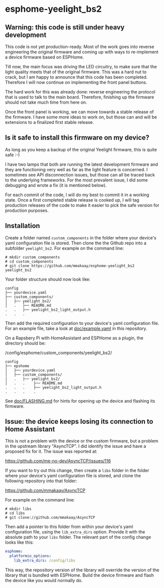 # esphome-yeelight_bs2

## Warning: this code is still under heavy development

This code is not yet production-ready. Most of the work goes into reverse
engineering the original firmware and coming up with ways to re-implement
a device firmware based on ESPHome.

Till now, the main focus was driving the LED circuitry, to make sure that the
light quality meets that of the original firmware. This was a hard nut to
crack, but I am happy to announce that this code has been completed.
Therefore I will now continue on implementing the front panel buttons.

The hard work for this was already done: reverse engineering the protocol
that is used to talk to the main board. Therefore, finishing up the
firmware should not take much time from here on.

Once the front panel is working, we can move towards a stable release of the
firmware. I have some more ideas to work on, but those can and will be
extensions to a finalized first stable release.


## Is it safe to install this firmware on my device?

As long as you keep a backup of the original Yeelight firmware, this is
quite safe :-)

I have two lamps that both are running the latest development firmware and
they are functioning very well as far as the light feature is concerned.
I sometimes see API disconnection issues, but those can all be traced back
to the underlying frameworks. For the most prevalent issue, I did some
debugging and wrote a fix (it is mentioned below).

For each commit of the code, I will do my best to commit it in a working
state. Once a first completed stable release is cooked up, I will tag
production releases of the code to make it easier to pick the safe version
for production purposes.


## Installation

Create a folder named `custom_components` in the folder where your device's
yaml configuration file is stored. Then clone the the Github repo into a
subfolder `yeelight_bs2`. For example on the command line:

```
# mkdir custom_components
# cd custom_components
# git clone https://github.com/mmakaay/esphome-yeelight_bs2 yeelight_bs2
```

Your folder structure should now look like:
```
config
├── yourdevice.yaml
├── custom_components/
│   ├── yeelight_bs2/
│   .   ├── README.md
.   .   ├── yeelight_bs2_light_output.h
.   .   .
```

Then add the required configuration to your device's yaml configuration file.
For an example file, take a look at [doc/example.yaml](doc/example.yaml) in
this repository.

On a Rapsbery Pi with HomeAssistant and ESPHome as a plugin, the directory
should be:


/config/esphome/custom_components/yeelight_bs2/

```
config
├── epshome
│   ├── yourdevice.yaml
│   ├── custom_components/
|   .   ├── yeelight_bs2/
│   .   .    ├── README.md
.   .   .    ├── yeelight_bs2_light_output.h
.   .   .    .
```

See [doc/FLASHING.md](doc/FLASHING.md) for hints for opening up the device and
flashing its firmware.


## Issue: the device keeps losing its connection to Home Assistant

This is not a problem with the device or the custom firmware, but a problem
in the upstream library "AsyncTCP". I did identify the issue and have a
proposed fix for it. The issue was reported at:

https://github.com/me-no-dev/AsyncTCP/issues/116

If you want to try out this change, then create a `libs` folder in the
folder where your device's yaml configuration file is stored, and clone the
following repository into that folder:

  https://github.com/mmakaay/AsyncTCP

For example on the command line:

```
# mkdir libs
# cd libs
# git clone://github.com/mmakaay/AsyncTCP
```

Then add a pointer to this folder from within your device's yaml
configuration file, using the `lib_extra_dirs` option. Provide it with the
absolute path to your `libs` folder. The relevant part of the config change
looks like this:

```yaml
esphome:
  platformio_options:
    lib_extra_dirs: /config/libs
```

This way, the repository version of the library will override the version of
the library that is bundled with ESPHome. Build the device firmware and
flash the device like you would normally do.

